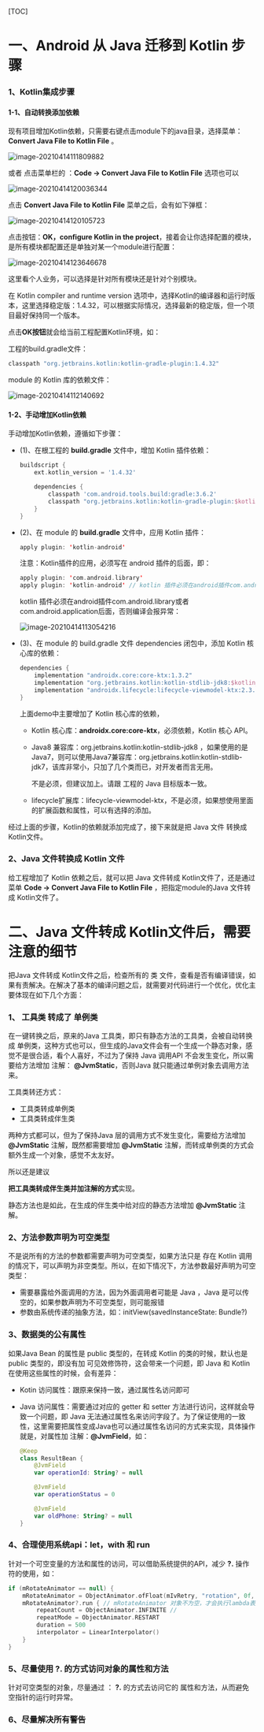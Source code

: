 [TOC]



# 一、Android 从 Java 迁移到 Kotlin 步骤

### 1、Kotlin集成步骤	



#### 1-1、自动转换添加依赖

现有项目增加Kotlin依赖，只需要右键点击module下的java目录，选择菜单：**Convert Java File to Kotlin File** 。

![image-20210414111809882](https://gitee.com/meiSThub/BlogImage/raw/master/2020/image-20210414111809882.png)



或者 点击菜单栏的 ：**Code -> Convert Java File to Kotlin File** 选项也可以

![image-20210414120036344](https://gitee.com/meiSThub/BlogImage/raw/master/2020/image-20210414120036344.png)



点击 **Convert Java File to Kotlin File** 菜单之后，会有如下弹框：

![image-20210414120105723](https://gitee.com/meiSThub/BlogImage/raw/master/2020/image-20210414120105723.png)



点击按钮：**OK，configure Kotlin in the project**，接着会让你选择配置的模块，是所有模块都配置还是单独对某一个module进行配置：

![image-20210414123646678](https://gitee.com/meiSThub/BlogImage/raw/master/2020/image-20210414123646678.png)

这里看个人业务，可以选择是针对所有模块还是针对个别模块。



在 Kotlin compiler and runtime version 选项中，选择Kotlin的编译器和运行时版本，这里选择稳定版：1.4.32，可以根据实际情况，选择最新的稳定版，但一个项目最好保持同一个版本。



点击**OK按钮**就会给当前工程配置Kotlin环境，如：



工程的build.gradle文件：

```groovy
classpath "org.jetbrains.kotlin:kotlin-gradle-plugin:1.4.32"
```



module 的 Kotlin 库的依赖文件：

![image-20210414112140692](https://gitee.com/meiSThub/BlogImage/raw/master/2020/image-20210414112140692.png)



#### 1-2、手动增加Kotlin依赖

手动增加Kotlin依赖，遵循如下步骤：

* (1)、在根工程的 **build.gradle** 文件中，增加 Kotlin 插件依赖：

  ```groovy
  buildscript {
      ext.kotlin_version = '1.4.32'
  
      dependencies {
          classpath 'com.android.tools.build:gradle:3.6.2'
          classpath "org.jetbrains.kotlin:kotlin-gradle-plugin:$kotlin_version"
      }
  }
  ```

* (2)、在 module 的 **build.gradle** 文件中，应用 Kotlin 插件：

  ```kotlin
  apply plugin: 'kotlin-android'
  ```

  注意：Kotlin插件的应用，必须写在 android 插件的后面，即：

  ```kotlin
  apply plugin: 'com.android.library' 
  apply plugin: 'kotlin-android' // kotlin 插件必须在android插件com.android.library或者com.android.application后面
  
  ```

  

  kotlin 插件必须在android插件com.android.library或者com.android.application后面，否则编译会报异常：

  ![image-20210414113054216](https://gitee.com/meiSThub/BlogImage/raw/master/2020/image-20210414113054216.png)



* (3)、在 module 的 build.gradle 文件 dependencies 闭包中，添加 Kotlin 核心库的依赖：

  ```groovy
  dependencies {
      implementation "androidx.core:core-ktx:1.3.2"
  	  implementation "org.jetbrains.kotlin:kotlin-stdlib-jdk8:$kotlin_version"
      implementation "androidx.lifecycle:lifecycle-viewmodel-ktx:2.3.1"   
  }
  ```

  上面demo中主要增加了 Kotlin 核心库的依赖，

  * Kotlin 核心库：**androidx.core:core-ktx**，必须依赖，Kotlin 核心 API。

  * Java8 兼容库：org.jetbrains.kotlin:kotlin-stdlib-jdk8 ，如果使用的是Java7，则可以使用Java7兼容库：org.jetbrains.kotlin:kotlin-stdlib-jdk7，该库非常小，只加了几个类而已，对开发者而言无用。

    不是必须，但建议加上。请跟 工程的 Java 目标版本一致。

  * lifecycle扩展库：lifecycle-viewmodel-ktx，不是必须，如果想使用里面的扩展函数和属性，可以有选择的添加。



经过上面的步骤，Kotlin的依赖就添加完成了，接下来就是把 Java 文件 转换成 Kotlin文件。



### 2、Java 文件转换成 Kotlin 文件

给工程增加了 Kotlin 依赖之后，就可以把 Java 文件转成 Kotlin文件了，还是通过菜单 **Code -> Convert Java File to Kotlin File** ，把指定module的Java 文件转成 Kotlin文件了。



# 二、Java 文件转成 Kotlin文件后，需要注意的细节

把Java 文件转成 Kotlin文件之后，检查所有的 类 文件，查看是否有编译错误，如果有责解决。在解决了基本的编译问题之后，就需要对代码进行一个优化，优化主要体现在如下几个方面：



### 1、 工具类 转成了 单例类

在一键转换之后，原来的Java 工具类，即只有静态方法的工具类，会被自动转换成 单例类，这种方式也可以，但生成的Java文件会有一个生成一个静态对象，感觉不是很合适，看个人喜好，不过为了保持 Java 调用API 不会发生变化，所以需要给方法增加 注解： **@JvmStatic**，否则Java 就只能通过单例对象去调用方法来。



工具类转还方式：

* 工具类转成单例类
* 工具类转成伴生类

两种方式都可以，但为了保持Java 层的调用方式不发生变化，需要给方法增加 **@JvmStatic** 注解，既然都需要增加 **@JvmStatic** 注解，而转成单例类的方式会额外生成一个对象，感觉不太友好。



所以还是建议



 **把工具类转成伴生类并加注解的方式**实现。



静态方法也是如此，在生成的伴生类中给对应的静态方法增加 **@JvmStatic** 注解。



### 2、方法参数声明为可空类型



不是说所有的方法的参数都需要声明为可空类型，如果方法只是 存在 Kotlin 调用的情况下，可以声明为非空类型。所以，在如下情况下，方法参数最好声明为可空类型：

* 需要暴露给外面调用的方法，因为外面调用者可能是 Java ，Java 是可以传空的，如果参数声明为不可空类型，则可能报错
* 参数由系统传递的抽象方法，如：initView(savedInstanceState: Bundle?)



### 3、数据类的公有属性



如果Java Bean 的属性是 public 类型的，在转成 Kotlin 的类的时候，默认也是 public 类型的，即没有加 可见效修饰符，这会带来一个问题，即 Java 和 Kotlin 在使用这些属性的时候，会有差异：



* Kotin 访问属性：跟原来保持一致，通过属性名访问即可

* Java 访问属性：需要通过对应的 getter 和 setter 方法进行访问，这样就会导致一个问题，即 Java 无法通过属性名来访问字段了。为了保证使用的一致性，这里需要把属性变成Java也可以通过属性名访问的方式来实现，具体操作就是，对属性加 注解：**@JvmField**，如：

  ```kotlin
  @Keep
  class ResultBean {
      @JvmField
      var operationId: String? = null
  
      @JvmField
      var operationStatus = 0
  
      @JvmField
      var oldPhone: String? = null
  }
  ```



### 4、合理使用系统api：let，with 和 run

针对一个可空变量的方法和属性的访问，可以借助系统提供的API，减少 **?.** 操作符的使用，如：

```kotlin
if (mRotateAnimator == null) {
    mRotateAnimator = ObjectAnimator.ofFloat(mIvRetry, "rotation", 0f, 360f)
    mRotateAnimator?.run { // mRotateAnimator 对象不为空，才会执行lambda表达式，并且lambda表达式自动带有ObjectAnimator 的作用域，可以直接调用其相关方法，而不需要通过: 对象.方法 的方式
        repeatCount = ObjectAnimator.INFINITE // 
        repeatMode = ObjectAnimator.RESTART
        duration = 500
        interpolator = LinearInterpolator()
    }
}
```



### 5、尽量使用 ?. 的方式访问对象的属性和方法



针对可空类型的对象，尽量通过 ： **?.** 的方式去访问它的 属性和方法，从而避免空指针的运行时异常。



### 6、尽量解决所有警告